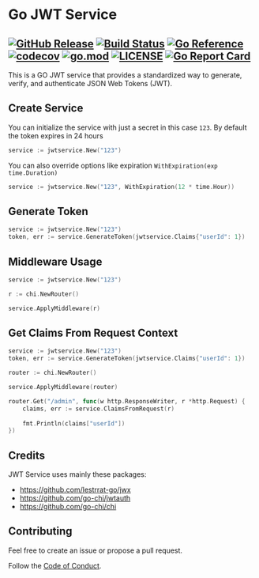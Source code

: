 # Go JWT Service

[![GitHub Release](https://img.shields.io/github/v/release/humweb/jwt-service)](https://github.com/humweb/jwt-service/releases)
[![Build Status](https://github.com/humweb/jwt-service/actions/workflows/build.yml/badge.svg)](https://github.com/humweb/jwt-service/actions/workflows/build.yml)
[![Go Reference](https://pkg.go.dev/badge/github.com/humweb/jwt-service.svg)](https://pkg.go.dev/github.com/humweb/jwt-service)
[![codecov](https://codecov.io/gh/humweb/jwt-service/graph/badge.svg?token=IK9M2M8DYO)](https://codecov.io/gh/humweb/jwt-service)
[![go.mod](https://img.shields.io/github/go-mod/go-version/humweb/jwt-service)](go.mod)
[![LICENSE](https://img.shields.io/github/license/humweb/jwt-service)](LICENSE)
[![Go Report Card](https://goreportcard.com/badge/github.com/humweb/jwt-service?token=123)](https://goreportcard.com/report/github.com/humweb/jwt-service)
---

This is a GO JWT service that provides a standardized way to generate, verify, and authenticate JSON Web Tokens (JWT).

## Create Service
You can initialize the service with just a secret in this case `123`.
By default the token expires in 24 hours
```go
service := jwtservice.New("123")
```

You can also override options like expiration `WithExpiration(exp time.Duration)`
```go
service := jwtservice.New("123", WithExpiration(12 * time.Hour))
```


## Generate Token
```go
service := jwtservice.New("123")
token, err := service.GenerateToken(jwtservice.Claims{"userId": 1})
```

## Middleware Usage
```go
service := jwtservice.New("123")

r := chi.NewRouter()

service.ApplyMiddleware(r)
```

## Get Claims From Request Context
```go
service := jwtservice.New("123")
token, err := service.GenerateToken(jwtservice.Claims{"userId": 1})

router := chi.NewRouter()

service.ApplyMiddleware(router)

router.Get("/admin", func(w http.ResponseWriter, r *http.Request) {
    claims, err := service.ClaimsFromRequest(r)
    
    fmt.Println(claims["userId"])
})
```
## Credits
JWT Service uses mainly these packages:
* https://github.com/lestrrat-go/jwx
* https://github.com/go-chi/jwtauth
* https://github.com/go-chi/chi

## Contributing

Feel free to create an issue or propose a pull request.

Follow the [Code of Conduct](CODE_OF_CONDUCT.md).
